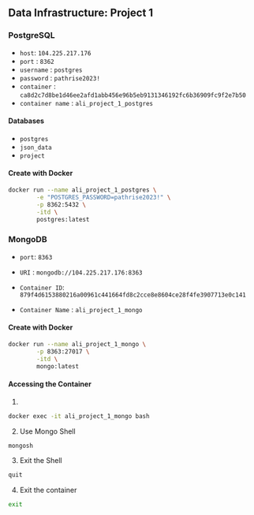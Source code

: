 ## Data Infrastructure: Project 1

### PostgreSQL

- `host`: `104.225.217.176`
- `port` : `8362`
- `username` : `postgres`
- `password` : `pathrise2023!`
- `container` : `ca8d2c7d8be1d46ee2afd1abb456e96b5eb9131346192fc6b36909fc9f2e7b50`
- `container name` : `ali_project_1_postgres`

#### Databases

- `postgres`
- `json_data`
- `project`

#### Create with Docker

```bash
docker run --name ali_project_1_postgres \
        -e "POSTGRES_PASSWORD=pathrise2023!" \
        -p 8362:5432 \
        -itd \
        postgres:latest
```

### MongoDB

- `port`: `8363`

- `URI` : `mongodb://104.225.217.176:8363`

- `Container ID`: `879f4d6153880216a00961c441664fd8c2cce8e8604ce28f4fe3907713e0c141`

- `Container Name` : `ali_project_1_mongo`

#### Create with Docker

```bash
docker run --name ali_project_1_mongo \
        -p 8363:27017 \
        -itd \
        mongo:latest
```

#### Accessing the Container

1.

```bash
docker exec -it ali_project_1_mongo bash
```

2. Use Mongo Shell

```bash
mongosh
```

3. Exit the Shell

```bash
quit
```

4. Exit the container

```bash
exit
```
